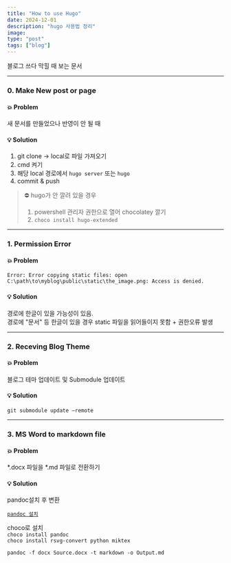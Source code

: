 ```yaml
---
title: "How to use Hugo"
date: 2024-12-01
description: "hugo 사용법 정리"
image: 
type: "post"
tags: ["blog"]
---
```


블로그 쓰다 막힐 때 보는 문서

---

### 0. Make New post or page
#### 💥 Problem
새 문서를 만들었으나 반영이 안 될 때
  
#### 💡 Solution
1. git clone -> local로 파일 가져오기
2. cmd 켜기
3. 해당 local 경로에서 `hugo server` 또는 `hugo`
4. commit & push

> ⛔ hugo가 안 깔려 있을 경우  
> 1. powershell 관리자 권한으로 열어 chocolatey 깔기  
> 2. `choco install hugo-extended`  

---

### 1. Permission Error
#### 💥 Problem
```
Error: Error copying static files: open 
C:\path\to\myblog\public\static\the_image.png: Access is denied.
```
#### 💡 Solution
경로에 한글이 있을 가능성이 있음.  
경로에 "문서" 등 한글이 있을 경우 static 파일을 읽어들이지 못함 + 권한오류 발생  

---

### 2. Receving Blog Theme
#### 💥 Problem
블로그 테마 업데이트 및 Submodule 업데이트

#### 💡 Solution
`git submodule update –remote`

---

### 3. MS Word to markdown file
#### 💥 Problem
*.docx 파일을 *.md 파일로 전환하기

#### 💡 Solution
pandoc설치 후 변환

[`pandoc 설치`](https://pandoc.org/installing.html)  
  
choco로 설치  
` choco install pandoc `  
` choco install rsvg-convert python miktex `  

```
pandoc -f docx Source.docx -t markdown -o Output.md
```

